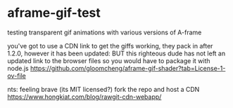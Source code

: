 # aframe-gif-test
testing transparent gif animations with various versions of A-frame

you've got to use a CDN link to get the giffs working, they pack in after 1.2.0, however it has been updated: BUT
this righteous dude has not left an updated link to the browser files so you would have to package it with node.js
https://github.com/gloomcheng/aframe-gif-shader?tab=License-1-ov-file


nts: feeling brave (its MIT licensed?)
fork the repo and host a CDN
https://www.hongkiat.com/blog/rawgit-cdn-webapp/
